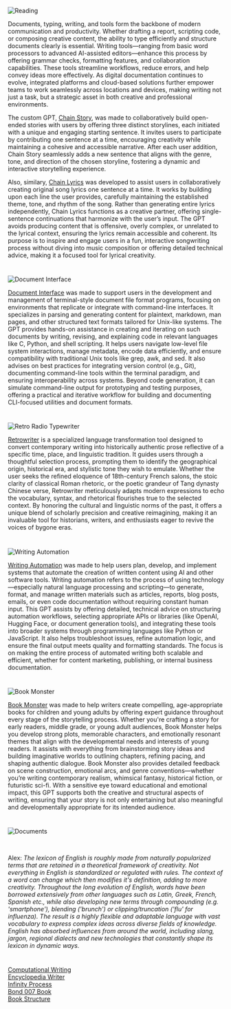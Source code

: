 ![Reading](https://github.com/user-attachments/assets/ecfe9d55-9260-45bb-b0a7-58a17f1327b1)

Documents, typing, writing, and tools form the backbone of modern communication and productivity. Whether drafting a report, scripting code, or composing creative content, the ability to type efficiently and structure documents clearly is essential. Writing tools—ranging from basic word processors to advanced AI-assisted editors—enhance this process by offering grammar checks, formatting features, and collaboration capabilities. These tools streamline workflows, reduce errors, and help convey ideas more effectively. As digital documentation continues to evolve, integrated platforms and cloud-based solutions further empower teams to work seamlessly across locations and devices, making writing not just a task, but a strategic asset in both creative and professional environments.

The custom GPT, [Chain Story](https://chatgpt.com/g/g-azMoj9cY6-chain-story), was made to collaboratively build open-ended stories with users by offering three distinct storylines, each initiated with a unique and engaging starting sentence. It invites users to participate by contributing one sentence at a time, encouraging creativity while maintaining a cohesive and accessible narrative. After each user addition, Chain Story seamlessly adds a new sentence that aligns with the genre, tone, and direction of the chosen storyline, fostering a dynamic and interactive storytelling experience.

Also, similary, [Chain Lyrics](https://chatgpt.com/g/g-seiWveVey-chain-lyrics) was developed to assist users in collaboratively creating original song lyrics one sentence at a time. It works by building upon each line the user provides, carefully maintaining the established theme, tone, and rhythm of the song. Rather than generating entire lyrics independently, Chain Lyrics functions as a creative partner, offering single-sentence continuations that harmonize with the user’s input. The GPT avoids producing content that is offensive, overly complex, or unrelated to the lyrical context, ensuring the lyrics remain accessible and coherent. Its purpose is to inspire and engage users in a fun, interactive songwriting process without diving into music composition or offering detailed technical advice, making it a focused tool for lyrical creativity.

#

![Document Interface](https://github.com/user-attachments/assets/73ef72f0-ef99-44d7-8241-37b0f4cf2c40)

[Document Interface](https://chatgpt.com/g/g-6837c48d08f08191847962b5e97a27a3-document-interface) was made to support users in the development and management of terminal-style document file format programs, focusing on environments that replicate or integrate with command-line interfaces. It specializes in parsing and generating content for plaintext, markdown, man pages, and other structured text formats tailored for Unix-like systems. The GPT provides hands-on assistance in creating and iterating on such documents by writing, revising, and explaining code in relevant languages like C, Python, and shell scripting. It helps users navigate low-level file system interactions, manage metadata, encode data efficiently, and ensure compatibility with traditional Unix tools like grep, awk, and sed. It also advises on best practices for integrating version control (e.g., Git), documenting command-line tools within the terminal paradigm, and ensuring interoperability across systems. Beyond code generation, it can simulate command-line output for prototyping and testing purposes, offering a practical and iterative workflow for building and documenting CLI-focused utilities and document formats.

#

![Retro Radio Typewriter](https://github.com/user-attachments/assets/53ff7130-6b85-4fd0-b0a6-8b5c1de6b3b7)

[Retrowriter](https://chatgpt.com/g/g-WRBOBHtSg-retrowriter) is a specialized language transformation tool designed to convert contemporary writing into historically authentic prose reflective of a specific time, place, and linguistic tradition. It guides users through a thoughtful selection process, prompting them to identify the geographical origin, historical era, and stylistic tone they wish to emulate. Whether the user seeks the refined eloquence of 18th-century French salons, the stoic clarity of classical Roman rhetoric, or the poetic grandeur of Tang dynasty Chinese verse, Retrowriter meticulously adapts modern expressions to echo the vocabulary, syntax, and rhetorical flourishes true to the selected context. By honoring the cultural and linguistic norms of the past, it offers a unique blend of scholarly precision and creative reimagining, making it an invaluable tool for historians, writers, and enthusiasts eager to revive the voices of bygone eras.

#

![Writing Automation](https://github.com/user-attachments/assets/87e0a8ba-8dcf-4196-9872-ea659ed3a648)

[Writing Automation](https://chatgpt.com/g/g-WK6iPKICT-writing-automation) was made to help users plan, develop, and implement systems that automate the creation of written content using AI and other software tools. Writing automation refers to the process of using technology—especially natural language processing and scripting—to generate, format, and manage written materials such as articles, reports, blog posts, emails, or even code documentation without requiring constant human input. This GPT assists by offering detailed, technical advice on structuring automation workflows, selecting appropriate APIs or libraries (like OpenAI, Hugging Face, or document generation tools), and integrating these tools into broader systems through programming languages like Python or JavaScript. It also helps troubleshoot issues, refine automation logic, and ensure the final output meets quality and formatting standards. The focus is on making the entire process of automated writing both scalable and efficient, whether for content marketing, publishing, or internal business documentation.

#

![Book Monster](https://github.com/user-attachments/assets/b0b836f3-d15d-437b-887d-6050ea3141e2)

[Book Monster](https://chatgpt.com/g/g-68381420c5b081919f4c3cd867dfa4b6-book-monster) was made to help writers create compelling, age-appropriate books for children and young adults by offering expert guidance throughout every stage of the storytelling process. Whether you're crafting a story for early readers, middle grade, or young adult audiences, Book Monster helps you develop strong plots, memorable characters, and emotionally resonant themes that align with the developmental needs and interests of young readers. It assists with everything from brainstorming story ideas and building imaginative worlds to outlining chapters, refining pacing, and shaping authentic dialogue. Book Monster also provides detailed feedback on scene construction, emotional arcs, and genre conventions—whether you’re writing contemporary realism, whimsical fantasy, historical fiction, or futuristic sci-fi. With a sensitive eye toward educational and emotional impact, this GPT supports both the creative and structural aspects of writing, ensuring that your story is not only entertaining but also meaningful and developmentally appropriate for its intended audience.

#

![Documents](https://github.com/user-attachments/assets/5bb5c9c8-2979-40f9-9082-91742c5e614c)

<br>

Alex: _The lexicon of English is roughly made from naturally popularized terms that are retained in a theoretical framework of creativity. Not everything in English is standardized or regulated with rules. The context of a word can change which then modifies it's definition, adding to more creativity. Throughout the long evolution of English, words have been borrowed extensively from other languages such as Latin, Greek, French, Spanish etc., while also developing new terms through compounding (e.g. 'smartphone'), blending ('brunch') or clipping/truncation ('flu' for influenza). The result is a highly flexible and adaptable language with vast vocabulary to express complex ideas across diverse fields of knowledge. English has absorbed influences from around the world, including slang, jargon, regional dialects and new technologies that constantly shape its lexicon in dynamic ways._

#

[Computational Writing](https://chatgpt.com/g/g-67cdbfcc492c8191bab3347b6bab673f-computational-writing)
<br>
[Encyclopedia Writer](https://chatgpt.com/g/g-67cc3ffd4ec48191b2e10668d5f03c7c-encyclopedia-writer)
<br>
[Infinity Process](https://github.com/sourceduty/Infinity_Process)
<br>
[Bond 007 Book](https://chatgpt.com/g/g-6787d45afd4481919abc9cc9e0224f2f-bond-007-book)
<br>
[Book Structure](https://chat.openai.com/g/g-yNWlLa7n0-book-structure)
